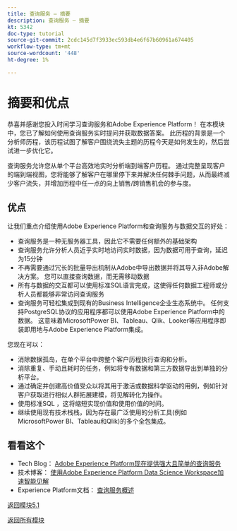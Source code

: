 ```yaml
---
title: 查询服务 — 摘要
description: 查询服务 — 摘要
kt: 5342
doc-type: tutorial
source-git-commit: 2cdc145d7f3933ec593db4e6f67b60961a674405
workflow-type: tm+mt
source-wordcount: '448'
ht-degree: 1%

---
```


# 摘要和优点

恭喜并感谢您投入时间学习查询服务和Adobe Experience Platform！
在本模块中，您已了解如何使用查询服务实时提问并获取数据答案。 此历程的背景是一个分析师历程，该历程试图了解客户围绕流失主题的历程今天是如何发生的，然后尝试进一步优化它。

查询服务允许您从单个平台高效地实时分析端到端客户历程。 通过完整呈现客户的端到端视图，您将能够了解客户在哪里停下来并解决任何棘手问题，从而最终减少客户流失，并增加历程中任一点的向上销售/跨销售机会的参与度。

## 优点

让我们重点介绍使用Adobe Experience Platform和查询服务与数据交互的好处：

- 查询服务是一种无服务器工具，因此它不需要任何额外的基础架构
- 查询服务允许分析人员近乎实时地访问实时数据，因为数据可用于查询，延迟为15分钟
- 不再需要通过冗长的批量导出机制从Adobe中导出数据并将其导入非Adobe解决方案。 您可以直接查询数据，而无需移动数据
- 所有与数据的交互都可以使用标准SQL语言完成，这使得任何数据工程师或分析人员都能够非常访问查询服务
- 查询服务可轻松集成到现有的Business Intelligence企业生态系统中。 任何支持PostgreSQL协议的应用程序都可以使用Adobe Experience Platform中的数据。 这意味着MicrosoftPower BI、Tableau、Qlik、Looker等应用程序即装即用地与Adobe Experience Platform集成。

您现在可以：

- 消除数据孤岛，在单个平台中跨整个客户历程执行查询和分析。
- 消除重复、手动且耗时的任务，例如将专有数据和第三方数据导出到单独的分析平台。
- 通过确定并创建高价值受众以将其用于激活或数据科学驱动的用例，例如针对客户获取进行相似人群拓展建模，将见解转化为操作。
- 使用标准SQL ，这将缩短实现价值和使用价值的时间。
- 继续使用现有技术栈栈，因为存在最广泛使用的分析工具(例如MicrosoftPower BI、Tableau和Qlik)的多个全包集成。

## 看看这个

- Tech Blog： [Adobe Experience Platform现在提供强大且简单的查询服务](https://medium.com/adobetech/adobe-experience-platform-now-offers-the-power-and-ease-of-query-service-8c25ecf8eb1b)
- 技术博客： [使用Adobe Experience Platform Data Science Workspace加速智能见解](https://medium.com/adobetech/accelerate-intelligent-insights-with-adobe-experience-platform-data-science-workspace-89538bacbbea)
- Experience Platform文档： [查询服务概述](https://experienceleague.adobe.com/docs/experience-platform/query/home.html?lang=zh-Hans)

[返回模块5.1](./query-service.md)

[返回所有模块](../../../overview.md)
